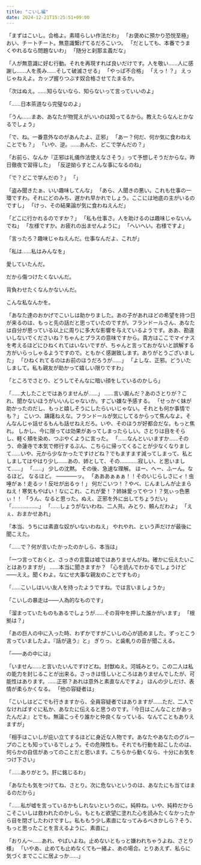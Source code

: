 ```yaml
---
title: "こいし編"
date: 2024-12-21T15:25:51+09:00
---
```

「まずはこいし。合格よ。素晴らしい作法だわ」
「お褒めに預かり恐悦至極」
おい、チートチート。無意識繋げてるだろこいつ。
「だとしても、本番でうまくやれるなら問題ないわ」
「随分と刹那主義だな」


「人が無意識に好む行動。それを再現すれば良いだけです。人を敬い……人に感謝し……人を羨み……そして破滅させる」
「やっぱ不合格」
「えっ！？」
えっじゃねえよ。カップ握りつぶす奴合格させてたまるか。




「次はぬえ。……知らないなら、知らないって言っていいのよ」

「……日本茶道なら完璧なのよ」

「うん……まあ、あなたが物覚えがいいのは知ってるから。教えたらなんとかなるでしょう」


「で、ね。一番意外なのがあんたよ、正邪」
「あー？何だ、何か気に食わねえことでも？」
「いや、逆。……あんた、どこで学んだの？」


「お前ら、なんか『正邪は礼儀作法使えなさそう』って予想しそうだからな。昨日徹夜で習得した」
「反逆拗らすとこんな事になるのね」

「で？どこで学んだの？」
「」







「盗み聞きたぁ、いい趣味してんな」
「あら、人聞きの悪い。これも仕事の一環ですわ。それにどのみち、遅かれ早かれでしょう。ここには地底の主がいるのですし」
「けっ、その結果論が気に食わねえんだ」

「どこに行かれるのですか？」
「私も仕事さ。人を助けるのは趣味じゃないんでね」
「左様ですか。お疲れの出ませんように」
「へいへい。右様ですよ」


「言ったろ？趣味じゃねえんだ。仕事なんだよ、これが」


「私は……私はみんなを」


愛していたんだ。

だから傷つけたくないんだ。

背負わせたくなんかないんだ。

こんな私なんかを。






「あなた達のおかげでこいしは助かりました。あの子があれほどの希望を持つ日が来るのは、もっと先の話だと思っていたのですが。フランドールさん、あなたは自分が思っている以上に周りに多大な影響を与えているようです。ああ、勘違いしないでくださいね？ちゃんとプラスの意味ですから。貴方はここでマイナスを考えるほどにひねくれてはいないですが、ちゃんと言っておかないと誤解する方がいらっしゃるようですので。ともかく感謝致します。ありがとうございました」
「ひねくれてるのはお前のほうだろうが……」
「よしな、正邪。どういたしまして。私も親友が助かって嬉しい限りですわ」

「ところでさとり、どうしてそんなに暗い顔をしているのかしら」

「……大したことではありませんが……」
……言い澱んだ？あのさとりが？これ、聞かないほうがいいんじゃないか。すごい嫌な予感する。
「せっかく妹が助かったのだし、もっと嬉しそうにしたらいいじゃない。それとも何か事情でも？」
こいつ、躊躇ねえな。フランドールが気にしてるからって焦んなよ。そんなんじゃ話せるもんも話せねえだろ。いや、そのほうが好都合だな。もっと焦れ。
しかし、今に限っては効果があってしまったらしい。さとりは目をそらし、軽く頬を染め、つぶやくように言った。
「……なんといいますか……そのう、命蓮寺で本気で修行するぶん、こちらに帰ってくることが少なくなりまして……いや、元から少なかったですけどね？でもますます減ってしまって、私としましてはやはり少し……あの、姉として、その…………寂しい、と思いまして……」
「……」
少しの沈黙。
その後、急速な理解。
ほー、へー、ふーん。なるほど。
なるほど。
――――ッ。
「あああぁぁぁ！！そのいじらしさにィ！虫唾がぁ！走るッ！反吐が出るゥ！」
何だこいつ！？やべ、じんましんが止まらねえ！寒気もやばい！なにこれ、これが愛！？姉妹愛ってやつ！？気ぃっ色悪ぃ！！
「うん、なると思った。ぬえ、正邪を外に出してちょうだい」
「………………」
「……しょうがないわね、二人共。みとり、頼んだわよ」
「えぇ、おまかせあれ」


「本当、うちには素直な奴がいないわねえ」
やれやれ、という声だけが最後に聞こえた。




「……で？何が言いたかったのかしら、本当は」

「一つ言っておくと、さっきの言葉は嘘ではありませんがね。確かに伝えたいことはありますが」
……本当に聞きますか？
「心を読んでわかるでしょうけど――ええ。聞くわよ。なにせ大事な親友のことですもの」

「……こいしはいい友人を持ったようですね。では言いましょうか」


「こいしの暴走は――人為的なものです」

「溜まっていたものもあるでしょうが……その背中を押した誰かがいます」
「根拠は？」

「あの巨人の中に入った時、わずかですがこいしの心が読めました。ずっとこう言っていましたよ。『話が違う』と」
ぎりっ、と歯軋りの音が聞こえる。

「――あの中には」

「いません……と言いたいんですけどね。封獣ぬえ。河城みとり。この二人は私の能力を封じることが出来る。さっきは怪しいところはありませんでしたが、可能性はあります。……正邪？あれは意外と素直なんですよ」
ほんの少しだけ、表情が柔らかくなる。
「他の容疑者は」

「こいしはどこでも行きますから、全員容疑者ではありますが……ただ、二人でなければすぐに私か、あなたに伝えると思うのです。『今日はこんなことがあったんだよ』とでも。無論こっそり誰かと仲良くなっている、なんてこともありえますが」

「相手はこいしが庇い立てするほどに身近な人物です。あなたやあなたのグループのことも知っているでしょう。その危険性も。それでも行動を起こしたのは、何らかの自信があってのことだと思います。こちらから動くなら、十分にお気をつけ下さい」

「……ありがとう。肝に銘じるわ」


「あなたも気をつけてね、さとり。次に危ないというのは、あなたにも当てはまるのだから」


「……私が嘘を言っているかもしれないというのに。純粋ね。いや、純粋だからこそこいしは救われたのかしら。もともと欲望に塗れた心を読みたくなかったから目を閉ざしたわけですし。私ももう少し素直になってみるべきかしら？そう、もっと思ったことを言えるように、素直に」


「おりん〜……あれ、やばいよね。止めないともっと嫌われちゃうよね、さとり様」
「いやあ、止めても止めなくても一緒よ、あの場合。とりあえず、私らに気づくまでここに居よっか……」
